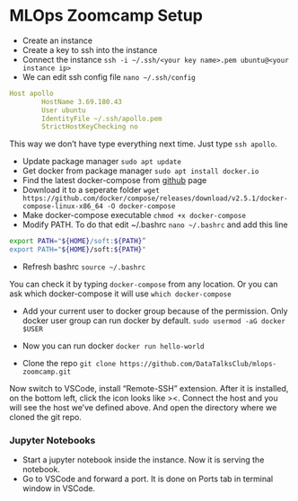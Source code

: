 # MLOps Zoomcamp Setup

- Create an instance
- Create a key to ssh into the instance
- Connect the instance `ssh -i ~/.ssh/<your key name>.pem ubuntu@<your instance ip>`
- We can edit ssh config file `nano ~/.ssh/config`

```yaml
Host apollo
        HostName 3.69.180.43
        User ubuntu
        IdentityFile ~/.ssh/apollo.pem
        StrictHostKeyChecking no
```

This way we don’t have type everything next time. Just type `ssh apollo`.

- Update package manager `sudo apt update`
- Get docker from package manager `sudo apt install docker.io`
- Find the latest docker-compose from [github](https://github.com/docker/compose/releases/tag/v2.5.1) page
- Download it to a seperate folder `wget https://github.com/docker/compose/releases/download/v2.5.1/docker-compose-linux-x86_64 -O docker-compose`
- Make docker-compose executable `chmod +x docker-compose`
- Modify PATH. To do that edit ~/.bashrc `nano ~/.bashrc` and add this line

```bash
export PATH="${HOME}/soft:${PATH}”
export PATH="${HOME}/soft:${PATH}"
```

- Refresh bashrc `source ~/.bashrc`

You can check it by typing `docker-compose` from any location. Or you can ask which docker-compose it will use `which docker-compose`

- Add your current user to docker group because of the permission. Only docker user group can run docker by default. `sudo usermod -aG docker $USER`
- Now you can run docker `docker run hello-world`

- Clone the repo `git clone https://github.com/DataTalksClub/mlops-zoomcamp.git`

Now switch to VSCode, install “Remote-SSH” extension. After it is installed, on the bottom left, click the icon looks like ><. Connect the host and you will see the host we’ve defined above. And open the directory where we cloned the git repo.

### Jupyter Notebooks

- Start a jupyter notebook inside the instance. Now it is serving the notebook.
- Go to VSCode and forward a port. It is done on Ports tab in terminal window in VSCode.
